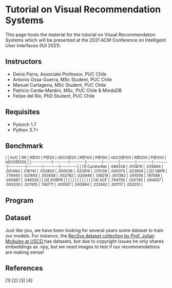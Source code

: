 # Tutorial on Visual Recommendation Systems

This page hosts the material for the tutorial on Visual Recommendation Systems which will be
presented at the 2021 ACM Conference on Intelligent User Interfaces (IUI 2021).

## Instructors

* Denis Parra, Associate Professor, PUC Chile
* Antonio Ossa-Guerra, MSc Student, PUC Chile
* Manuel Cartagena, MSc Student, PUC Chile
* Patricio Cerda-Mardini, MSc, PUC Chile & MindsDB
* Felipe del Río, PhD Student, PUC Chile

## Requisites

* Pytorch 1.7
* Python 3.7+

## Benchmark

<sub>
|            | AUC     | RR      | R@20    | P@20    | nDCG@20 | R@100   | P@100   | nDCG@100 | R@200   | P@200   | nDCG@200 |
|------------|---------|---------|---------|---------|---------|---------|---------|----------|---------|---------|----------|
| [1] CuratorNet | .689338 | .013876 | .029684 | .001484 | .016741 | .053803 | .000538 | .020919  | .075139 | .000375 | .023859  |
| [2] VBPR       | .778463 | .021693 | .055658 | .002782 | .026848 | .138218 | .001382 | .041056  | .197588 | .000987 | .049335  |
| [3] DVBPR      |         |         |         |         |         |         |         |          |         |         |          |
| [4] ACF        | .794756 | .020795 | .064007 | .003200 | .027615 | .156771 | .001567 | .043894  | .223562 | .001117 | .053251  |

</sub>

## Program


## Dataset

Just like you, we have been looking for several years some dataset to train our models. For instance, the <a href="#">RecSys dataset collection
by Prof. Julian McAuley at USCD </a> has datasets, but due to copyright issues he only shares embeddings as .npy, but we need images to test if our recommendations are making sense!

## References
[1]
[2]
[3]
[4]

